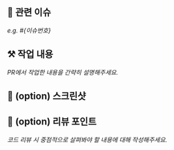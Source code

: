 ## 📎 관련 이슈
*e.g. #{이슈번호}*

## ⚒️ 작업 내용
*PR에서 작업한 내용을 간략히 설명해주세요.*

## 🌠 (option) 스크린샷

## 📍 (option) 리뷰 포인트
*코드 리뷰 시 중점적으로 살펴봐야 할 내용에 대해 작성해주세요.*

